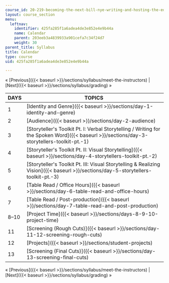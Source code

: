 ```yaml
---
course_id: 20-219-becoming-the-next-bill-nye-writing-and-hosting-the-educational-show-january-iap-2015
layout: course_section
menu:
  leftnav:
    identifier: 425fa285f1a6adea4de3e852e4e9b44a
    name: Calendar
    parent: 203eeb3a4839933a901cefa7c34f24d7
    weight: 30
parent_title: Syllabus
title: Calendar
type: course
uid: 425fa285f1a6adea4de3e852e4e9b44a

---
```


« [Previous]({{< baseurl >}}/sections/syllabus/meet-the-instructors) | [Next]({{< baseurl >}}/sections/syllabus/grading) »

| DAYS | TOPICS |
| --- | --- |
| 1 | [Identity and Genre]({{< baseurl >}}/sections/day-1-identity-and-genre) |
| 2 | [Audience]({{< baseurl >}}/sections/day-2-audience) |
| 3 | [Storyteller's Toolkit Pt. I: Verbal Storytelling / Writing for the Spoken Word]({{< baseurl >}}/sections/day-3-storytellers-toolkit-pt.-1) |
| 4 | [Storyteller's Toolkit Pt. II: Visual Storytelling]({{< baseurl >}}/sections/day-4-storytellers-toolkit-pt.-2) |
| 5 | [Storyteller's Toolkit Pt. III: Visual Storytelling & Realizing Vision]({{< baseurl >}}/sections/day-5-storytellers-toolkit-pt.-3) |
| 6 | [Table Read / Office Hours]({{< baseurl >}}/sections/day-6-table-read-and-office-hours) |
| 7 | [Table Read / Post-production]({{< baseurl >}}/sections/day-7-table-read-and-post-production) |
| 8–10 | [Project Time]({{< baseurl >}}/sections/days-8-9-10-project-time) |
| 11 | [Screening (Rough Cuts)]({{< baseurl >}}/sections/day-11-12-screening-rough-cuts) |
| 12 | [Projects]({{< baseurl >}}/sections/student-projects) |
| 13 | [Screening (Final Cuts)]({{< baseurl >}}/sections/day-13-screening-final-cuts) 

« [Previous]({{< baseurl >}}/sections/syllabus/meet-the-instructors) | [Next]({{< baseurl >}}/sections/syllabus/grading) »